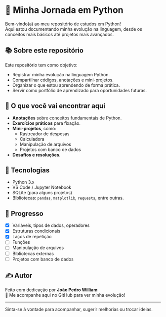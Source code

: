 # 🚀 Minha Jornada em Python

Bem-vindo(a) ao meu repositório de estudos em Python!  
Aqui estou documentando minha evolução na linguagem, desde os conceitos mais básicos até projetos mais avançados.

## 📚 Sobre este repositório

Este repositório tem como objetivo:

- Registrar minha evolução na linguagem Python.
- Compartilhar códigos, anotações e mini-projetos.
- Organizar o que estou aprendendo de forma prática.
- Servir como portfólio de aprendizado para oportunidades futuras.

## 🧠 O que você vai encontrar aqui

- **Anotações** sobre conceitos fundamentais de Python.
- **Exercícios práticos** para fixação.
- **Mini-projetos**, como:  
  - Rastreador de despesas  
  - Calculadora  
  - Manipulação de arquivos  
  - Projetos com banco de dados  
- **Desafios e resoluções**.

## 🔧 Tecnologias

- Python 3.x
- VS Code / Jupyter Notebook
- SQLite (para alguns projetos)
- Bibliotecas: `pandas`, `matplotlib`, `requests`, entre outras.

## 📅 Progresso

- [x] Variáveis, tipos de dados, operadores
- [x] Estruturas condicionais
- [x] Laços de repetição
- [ ] Funções
- [ ] Manipulação de arquivos
- [ ] Bibliotecas externas
- [ ] Projetos com banco de dados

## ✍️ Autor

Feito com dedicação por **João Pedro William**  
📧 Me acompanhe aqui no GitHub para ver minha evolução!

---

Sinta-se à vontade para acompanhar, sugerir melhorias ou trocar ideias.
